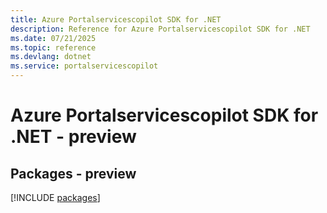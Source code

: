 ```yaml
---
title: Azure Portalservicescopilot SDK for .NET
description: Reference for Azure Portalservicescopilot SDK for .NET
ms.date: 07/21/2025
ms.topic: reference
ms.devlang: dotnet
ms.service: portalservicescopilot
---
```

# Azure Portalservicescopilot SDK for .NET - preview
## Packages - preview
[!INCLUDE [packages](portalservicescopilot-index.md)]